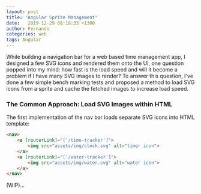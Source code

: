 ```yaml
---
layout: post
title: "Angular Sprite Management"
date:   2019-12-29 08:18:33 +1300
author: Fernando
categories: web 
tags: Angular 
---
```


While building a navigation bar for a web based time management app, I designed a few SVG icons and rendered them onto the UI, one question popped into my mind: how fast is the load speed and will it become a problem if I have many SVG images to render? To answer this question, I've done a few simple bench marking tests and proposed a method to load SVG icons from a sprite and cache the fetched images to increase load speed.

### The Common Approach: Load SVG Images within HTML

The first implementation of the nav bar loads separate SVG icons into HTML template: 

```html
<nav>
    <a [routerLink]="['/time-tracker']">
        <img src="assets/img/clock.svg" alt="timer icon">
    </a>
    <a [routerLink]="['/water-tracker']">
        <img src="assets/img/water.svg" alt="water icon">
    </a>
</nav>
```
(WIP)...